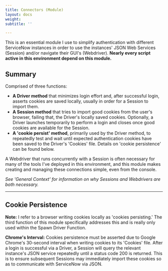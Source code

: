 ```yaml
---
title: Connectors (Module)
layout: docs
weight: 
subtitle: ''

---
```

This is an essential module I use to simplify authentication with different ServiceNow instances in order to use the instances' JSON Web Services (Session) and/or navigate their GUI's (Webdriver). **Nearly every script active in this environment depend on this module.**

## Summary

Comprised of three functions:

* **A Driver method** that minimizes login effort and, after successful login, asserts cookies are saved locally, usually in order for a Session to import them.
* **A Session method** that tries to import good cookies from the user's browser, failing that, the Driver's locally saved cookies. Optionally, a Driver launches temporarily to perform a login and closes once good cookies are available for the Session.
* **A 'cookie persist' method**, primarily used by the Driver method, to repeatedly test and wait until expected authentication cookies have been saved to the Driver's 'Cookies' file. Details on 'cookie persistence' can be found below.

A Webdriver that runs concurrently with a Session is often necessary for many of the tools I've deployed in this environment, and this module makes creating and managing these connections simple, even from the console.

_See 'General Context' for information on why Sessions and Webdrivers are both necessary._

<hr />

## Cookie Persistence

**Note:** I refer to a browser writing cookies locally as 'cookies persisting.' The third function of this module specifically addresses this and is really only used within the Spawn Driver Function.

**Chrome's Interval:** Cookies persistence must be asserted due to Google Chrome's 30-second interval when writing cookies to its 'Cookies' file. After a login is successful via a Driver, a Session will query the relevant instance's JSON service repeatedly until a status code 200 is returned. This is to ensure subsequent Sessions may immediately import these cookies so as to communicate with ServiceNow via JSON.